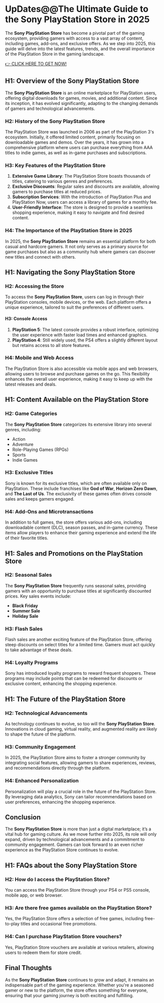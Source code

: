 # UpDates\@@The Ultimate Guide to the Sony PlayStation Store in 2025

The **Sony PlayStation Store** has become a pivotal part of the gaming ecosystem, providing gamers with access to a vast array of content, including games, add-ons, and exclusive offers. As we step into 2025, this guide will delve into the latest features, trends, and the overall importance of the PlayStation Store in the gaming landscape.

[👉 CLICK HERE TO GET NOW!](https://tinyurl.com/ynxbz8dh)

## H1: Overview of the Sony PlayStation Store

The **Sony PlayStation Store** is an online marketplace for PlayStation users, offering digital downloads for games, movies, and additional content. Since its inception, it has evolved significantly, adapting to the changing demands of gamers and technological advancements.

### H2: History of the Sony PlayStation Store

The PlayStation Store was launched in 2006 as part of the PlayStation 3's ecosystem. Initially, it offered limited content, primarily focusing on downloadable games and demos. Over the years, it has grown into a comprehensive platform where users can purchase everything from AAA titles to indie games, as well as in-game purchases and subscriptions.

### H3: Key Features of the PlayStation Store

1. **Extensive Game Library**: The PlayStation Store boasts thousands of titles, catering to various genres and preferences.
2. **Exclusive Discounts**: Regular sales and discounts are available, allowing gamers to purchase titles at reduced prices.
3. **Subscription Services**: With the introduction of PlayStation Plus and PlayStation Now, users can access a library of games for a monthly fee.
4. **User-Friendly Interface**: The store is designed to provide a seamless shopping experience, making it easy to navigate and find desired content.

### H4: The Importance of the PlayStation Store in 2025

In 2025, the **Sony PlayStation Store** remains an essential platform for both casual and hardcore gamers. It not only serves as a primary source for game purchases but also as a community hub where gamers can discover new titles and connect with others.

## H1: Navigating the Sony PlayStation Store

### H2: Accessing the Store

To access the **Sony PlayStation Store**, users can log in through their PlayStation consoles, mobile devices, or the web. Each platform offers a unique experience, tailored to suit the preferences of different users.

#### H3: Console Access

1. **PlayStation 5**: The latest console provides a robust interface, optimizing the user experience with faster load times and enhanced graphics.
2. **PlayStation 4**: Still widely used, the PS4 offers a slightly different layout but retains access to all store features.

### H4: Mobile and Web Access

The PlayStation Store is also accessible via mobile apps and web browsers, allowing users to browse and purchase games on the go. This flexibility enhances the overall user experience, making it easy to keep up with the latest releases and deals.

## H1: Content Available on the PlayStation Store

### H2: Game Categories

The **Sony PlayStation Store** categorizes its extensive library into several genres, including:

- Action
- Adventure
- Role-Playing Games (RPGs)
- Sports
- Indie Games

### H3: Exclusive Titles

Sony is known for its exclusive titles, which are often available only on PlayStation. These include franchises like **God of War**, **Horizon Zero Dawn**, and **The Last of Us**. The exclusivity of these games often drives console sales and keeps gamers engaged.

### H4: Add-Ons and Microtransactions

In addition to full games, the store offers various add-ons, including downloadable content (DLC), season passes, and in-game currency. These items allow players to enhance their gaming experience and extend the life of their favorite titles.

## H1: Sales and Promotions on the PlayStation Store

### H2: Seasonal Sales

The **Sony PlayStation Store** frequently runs seasonal sales, providing gamers with an opportunity to purchase titles at significantly discounted prices. Key sales events include:

- **Black Friday**
- **Summer Sale**
- **Holiday Sale**

### H3: Flash Sales

Flash sales are another exciting feature of the PlayStation Store, offering steep discounts on select titles for a limited time. Gamers must act quickly to take advantage of these deals.

### H4: Loyalty Programs

Sony has introduced loyalty programs to reward frequent shoppers. These programs may include points that can be redeemed for discounts or exclusive content, enhancing the shopping experience.

## H1: The Future of the PlayStation Store

### H2: Technological Advancements

As technology continues to evolve, so too will the **Sony PlayStation Store**. Innovations in cloud gaming, virtual reality, and augmented reality are likely to shape the future of the platform.

### H3: Community Engagement

In 2025, the PlayStation Store aims to foster a stronger community by integrating social features, allowing gamers to share experiences, reviews, and recommendations directly through the platform.

### H4: Enhanced Personalization

Personalization will play a crucial role in the future of the PlayStation Store. By leveraging data analytics, Sony can tailor recommendations based on user preferences, enhancing the shopping experience.

## Conclusion

The **Sony PlayStation Store** is more than just a digital marketplace; it’s a vital hub for gaming culture. As we move further into 2025, its role will only expand, driven by technological advancements and a commitment to community engagement. Gamers can look forward to an even richer experience as the PlayStation Store continues to evolve.

## H1: FAQs about the Sony PlayStation Store

### H2: How do I access the PlayStation Store?

You can access the PlayStation Store through your PS4 or PS5 console, mobile app, or web browser.

### H3: Are there free games available on the PlayStation Store?

Yes, the PlayStation Store offers a selection of free games, including free-to-play titles and occasional free promotions.

### H4: Can I purchase PlayStation Store vouchers?

Yes, PlayStation Store vouchers are available at various retailers, allowing users to redeem them for store credit.

## Final Thoughts

As the **Sony PlayStation Store** continues to grow and adapt, it remains an indispensable part of the gaming experience. Whether you're a seasoned gamer or new to the platform, the store offers something for everyone, ensuring that your gaming journey is both exciting and fulfilling.

